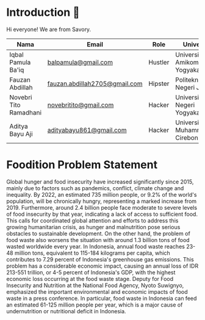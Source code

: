 # Introduction 👋

Hi everyone! We are from Savory.

| Nama | Email | Role | University | LinkedIn |
| ---      | ---       | ---       | ---       | ---       |
| Iqbal Pamula Ba'iq  | balpamula@gmail.com | Hustler | Universitas Amikom Yogyakarta | [![text](https://img.shields.io/badge/LinkedIn-0077B5?style=for-the-badge&logo=linkedin&logoColor=white)](https://www.linkedin.com/in/iqbalpamula/) |
| Fauzan Abdillah | fauzan.abdillah2705@gmail.com | Hipster | Politeknik Negeri Jember | [![text](https://img.shields.io/badge/LinkedIn-0077B5?style=for-the-badge&logo=linkedin&logoColor=white)](https://www.linkedin.com/in/fauzan2720/) |
| Novebri Tito Ramadhani | novebritito@gmail.com | Hacker | Universitas Negeri Yogyakarta | [![text](https://img.shields.io/badge/LinkedIn-0077B5?style=for-the-badge&logo=linkedin&logoColor=white)](https://www.linkedin.com/in/novebri-tito-ramadhani/) |
| Aditya Bayu Aji | adityabayu861@gmail.com | Hacker | Universitas Muhammadiyah Cirebon | [![text](https://img.shields.io/badge/LinkedIn-0077B5?style=for-the-badge&logo=linkedin&logoColor=white)](https://www.linkedin.com/in/iniadittt/) |

# Foodition Problem Statement

Global hunger and food insecurity have increased significantly since 2015, mainly due to factors such as pandemics, conflict, climate change and inequality. By 2022, an estimated 735 million people, or 9.2% of the world's population, will be chronically hungry, representing a marked increase from 2019. Furthermore, around 2.4 billion people face moderate to severe levels of food insecurity by that year, indicating a lack of access to sufficient food. This calls for coordinated global attention and efforts to address this growing humanitarian crisis, as hunger and malnutrition pose serious obstacles to sustainable development.
On the other hand, the problem of food waste also worsens the situation with around 1.3 billion tons of food wasted worldwide every year. In Indonesia, annual food waste reaches 23-48 million tons, equivalent to 115-184 kilograms per capita, which contributes to 7.29 percent of Indonesia's greenhouse gas emissions. This problem has a considerable economic impact, causing an annual loss of IDR 213-551 trillion, or 4-5 percent of Indonesia's GDP, with the highest economic loss occurring at the food waste stage.
Deputy for Food Insecurity and Nutrition at the National Food Agency, Nyoto Suwignyo, emphasized the important environmental and economic impacts of food waste in a press conference. In particular, food waste in Indonesia can feed an estimated 61-125 million people per year, which is a major cause of undernutrition or nutritional deficit in Indonesia.
